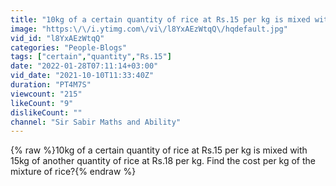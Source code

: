 ```yaml
---
title: "10kg of a certain quantity of rice at Rs.15 per kg is mixed with 15kg of another quantity"
image: "https:\/\/i.ytimg.com\/vi\/l8YxAEzWtqQ\/hqdefault.jpg"
vid_id: "l8YxAEzWtqQ"
categories: "People-Blogs"
tags: ["certain","quantity","Rs.15"]
date: "2022-01-28T07:11:14+03:00"
vid_date: "2021-10-10T11:33:40Z"
duration: "PT4M7S"
viewcount: "215"
likeCount: "9"
dislikeCount: ""
channel: "Sir Sabir Maths and Ability"
---
```

{% raw %}10kg of a certain quantity of rice at Rs.15 per kg is mixed with 15kg of another quantity of rice at Rs.18 per kg. Find the cost per kg of the mixture of rice?{% endraw %}
